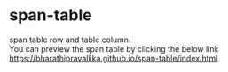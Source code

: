 # span-table
span table row and table column. <br>
You can preview the span table by clicking the below link<br>
https://bharathipravallika.github.io/span-table/index.html
